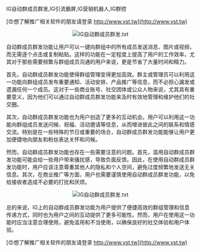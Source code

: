 IG自动群成员群发,IG引流霸屏,IG营销机器人,IG群控

[😍想了解推广相关软件的朋友请登录 http://www.vst.tw](http://www.vst.tw)

 <center><img src="https://vst.tw/MP4/tuiguang/png/7.png" alt="IG自动群成员群发.txt"></center>

自动群成员群发功能让用户可以一键向群组中的所有成员发送消息、图片或视频，而无需逐个点击或复制粘贴。这样的功能在一定程度上提高了用户的工作效率，尤其对于那些需要频繁与群组成员沟通的用户来说，更是节省了大量时间和精力。

首先，自动群成员群发功能使得群组管理变得更加高效。群主或管理员可以利用这一功能向群组成员发布重要通知、活动安排、产品推广等信息，而不必担心漏发或遗漏任何一个成员。这对于一些商业账号、社交团体或公众人物来说，尤其具有重要意义，因为他们可以通过自动群成员群发功能来及时有效地管理和维护他们的社交圈。

其次，自动群成员群发功能也为用户创造了更多的互动机会。用户可以利用这一功能向群组成员发送问候、祝福、活动邀请等信息，从而增进彼此之间的联系和情感交流。特别是在一些特殊的节日或重要的场合，自动群成员群发功能能够让用户更加便捷地向朋友和粉丝表达关怀和问候。

然而，自动群成员群发功能也存在一些需要注意的问题。首先，滥用自动群成员群发功能可能会给一些用户带来骚扰感，导致负面反馈。因此，在使用自动群成员群发功能时，用户应该注意尊重其他人的隐私和个人空间，避免过度频繁地发送无关信息。其次，在商业推广等方面，用户也需要谨慎使用自动群成员群发功能，以免给接收者造成不必要的打扰和厌烦。

 <center><img src="https://vst.tw/MP4/tuiguang/png/5.png" alt="IG自动群成员群发.txt"></center>

总的来说，IG上的自动群成员群发功能为用户提供了便捷高效的群组管理和信息传递方式，同时也为用户之间的互动提供了更多可能性。然而，用户在使用这一功能时应当注意合理使用，避免滥用和不当使用，以确保良好的社交体验和用户体验。

[😍想了解推广相关软件的朋友请登录 http://www.vst.tw](http://www.vst.tw)



